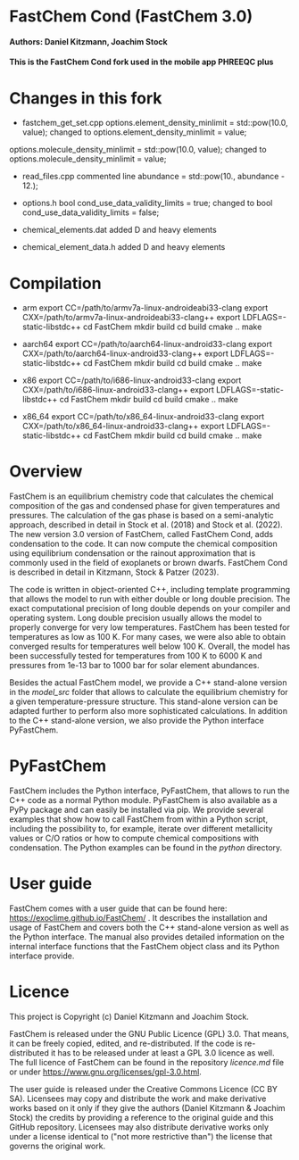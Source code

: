 # FastChem Cond (FastChem 3.0) #
#### Authors: Daniel Kitzmann, Joachim Stock ####

#### This is the FastChem Cond fork used in the mobile app PHREEQC plus ####

# Changes in this fork #

* fastchem_get_set.cpp
options.element_density_minlimit = std::pow(10.0, value);
changed to
options.element_density_minlimit = value;

options.molecule_density_minlimit = std::pow(10.0, value);
changed to
options.molecule_density_minlimit = value;

* read_files.cpp
commented line
abundance = std::pow(10., abundance - 12.);

* options.h
bool cond_use_data_validity_limits = true;
changed to
bool cond_use_data_validity_limits = false;

* chemical_elements.dat
added D and heavy elements

* chemical_element_data.h
added D and heavy elements

# Compilation #

* arm
export CC=/path/to/armv7a-linux-androideabi33-clang
export CXX=/path/to/armv7a-linux-androideabi33-clang++
export LDFLAGS=-static-libstdc++
cd FastChem
mkdir build
cd build
cmake ..
make

* aarch64
export CC=/path/to/aarch64-linux-android33-clang
export CXX=/path/to/aarch64-linux-android33-clang++
export LDFLAGS=-static-libstdc++
cd FastChem
mkdir build
cd build
cmake ..
make

* x86
export CC=/path/to/i686-linux-android33-clang
export CXX=/path/to/i686-linux-android33-clang++
export LDFLAGS=-static-libstdc++
cd FastChem
mkdir build
cd build
cmake ..
make

* x86_64
export CC=/path/to/x86_64-linux-android33-clang
export CXX=/path/to/x86_64-linux-android33-clang++
export LDFLAGS=-static-libstdc++
cd FastChem
mkdir build
cd build
cmake ..
make

# Overview #

FastChem is an equilibrium chemistry code that calculates the chemical composition of the gas and condensed phase for given temperatures and pressures. The calculation of the gas phase is based on a semi-analytic approach, described in detail in Stock et al. (2018) and Stock et al. (2022). The new version 3.0 version of FastChem, called FastChem Cond, adds condensation to the code. It can now compute the chemical composition using equilibrium condensation or the rainout approximation that is commonly used in the field of exoplanets or brown dwarfs. FastChem Cond is described in detail in Kitzmann, Stock & Patzer (2023).

The code is written in object-oriented C++, including template programming that allows the model to run with either double or long double precision. The exact computational precision of long double depends on your compiler and operating system. Long double precision usually allows the model to properly converge for very low temperatures. FastChem has been tested for temperatures as low as 100 K. For many cases, we were also able to obtain converged results for temperatures well below 100 K. Overall, the model has been successfully tested for temperatures from 100 K to 6000 K and pressures from 1e-13 bar to 1000 bar for solar element abundances.

Besides the actual FastChem model, we provide a C++ stand-alone version in the *model_src* folder that allows to calculate the equilibrium chemistry for a given temperature-pressure structure. This stand-alone version can be adapted further to perform also more sophisticated calculations. In addition to the C++ stand-alone version, we also provide the Python interface PyFastChem.


# PyFastChem #

FastChem includes the Python interface, PyFastChem, that allows to run the C++ code as a normal Python module. PyFastChem is also available as a PyPy package and can easily be installed via pip. We provide several examples that show how to call FastChem from within a Python script, including the possibility to, for example, iterate over different metallicity values or C/O ratios or how to compute chemical compositions with condensation. The Python examples can be found in the *python* directory.  


# User guide #

FastChem comes with a user guide that can be found here: https://exoclime.github.io/FastChem/ . It describes the installation and usage of FastChem and covers both the C++ stand-alone version as well as the Python interface. The manual also provides detailed information on the internal interface functions that the FastChem object class and its Python interface provide.


# Licence #

This project is Copyright (c) Daniel Kitzmann and Joachim Stock.

FastChem is released under the GNU Public Licence (GPL) 3.0. That means, it can be freely copied, edited, and re-distributed. If the code is re-distributed it has to be released under at least a GPL 3.0 licence as well. The full licence of FastChem can be found in the repository *licence.md* file or under https://www.gnu.org/licenses/gpl-3.0.html.

The user guide is released under the Creative Commons Licence (CC BY SA). Licensees may copy and distribute the work and make derivative works based on it only if they give the authors (Daniel Kitzmann & Joachim Stock) the credits by providing a reference to the original guide and this GitHub repository. Licensees may also distribute derivative works only under a license identical to ("not more restrictive than") the license that governs the original work.

